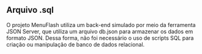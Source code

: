 ## Arquivo .sql

O projeto MenuFlash utiliza um back-end simulado por meio da ferramenta JSON Server, que utiliza um arquivo db.json para armazenar os dados em formato JSON. Dessa forma, não foi necessário o uso de scripts SQL para criação ou manipulação de banco de dados relacional.
